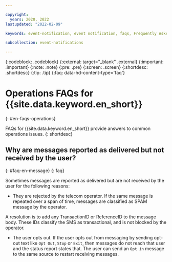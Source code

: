 ```yaml
---

copyright:
  years: 2020, 2022
lastupdated: "2022-02-09"

keywords: event-notification, event notification, faqs, Frequently Asked Questions, question, billing, service

subcollection: event-notifications

---
```


{:codeblock: .codeblock}
{:external: target="_blank" .external}
{:important: .important}
{:note: .note}
{:pre: .pre}
{:screen: .screen}
{:shortdesc: .shortdesc}
{:tip: .tip}
{:faq: data-hd-content-type='faq'}

# Operations FAQs for {{site.data.keyword.en_short}}
{: #en-faqs-operations}

FAQs for {{site.data.keyword.en_short}} provide answers to common operations issues.
{: shortdesc}

## Why are messages reported as delivered but not received by the user?
{: #faq-en-message}
{: faq}

Sometimes messages are reported as delivered but are not received by the user for the following reasons:

- They are rejected by the telecom operator. If the same message is repeated over a span of time, messages are classified as SPAM message by the operator.

A resolution is to add any TransactionID or ReferenceID to the message body. These IDs classify the SMS as transactional, and is not blocked by the operator.

- The user opts out. If the user opts out from messaging by sending opt-out text like `Opt Out`, `Stop` or `Exit`, then messages do not reach that user and the status report states that. The user can send an `Opt in` message to the same source to restart receiving messages.


